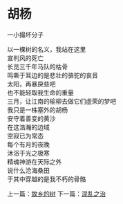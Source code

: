 # 胡杨
一小撮坏分子

以一棵树的名义，我站在这里\
宣判风的死亡\
长览三千年马队的枯骨\
鸣嘶于耳边的是悲壮的骆驼的哀音\
太阳，再暴戾些吧\
也不能轻取我生命的重量\
三月，让江南的榆柳去做它们虚荣的梦吧\
我只是一株塞外的胡杨\
安守着善变的黄沙\
在这浩瀚的边域\
空寂已为常态\
每个有月的夜晚\
沐浴于光之极寒\
精魂神游在天际之外\
说什么沧海桑田\
于其中穿越的是我不朽的骨骼


上一篇：[故乡的树](080e871c65174106a7f80f930497227e.md)  下一篇：[混乱之治](20ed90f093a84ce4bb075bedcc8723fb.md)
